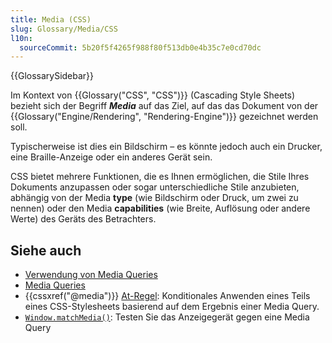```yaml
---
title: Media (CSS)
slug: Glossary/Media/CSS
l10n:
  sourceCommit: 5b20f5f4265f988f80f513db0e4b35c7e0cd70dc
---
```


{{GlossarySidebar}}

Im Kontext von {{Glossary("CSS", "CSS")}} (Cascading Style Sheets) bezieht sich der Begriff **_Media_** auf das Ziel, auf das das Dokument von der {{Glossary("Engine/Rendering", "Rendering-Engine")}} gezeichnet werden soll.

Typischerweise ist dies ein Bildschirm – es könnte jedoch auch ein Drucker, eine Braille-Anzeige oder ein anderes Gerät sein.

CSS bietet mehrere Funktionen, die es Ihnen ermöglichen, die Stile Ihres Dokuments anzupassen oder sogar unterschiedliche Stile anzubieten, abhängig von der Media **type** (wie Bildschirm oder Druck, um zwei zu nennen) oder den Media **capabilities** (wie Breite, Auflösung oder andere Werte) des Geräts des Betrachters.

## Siehe auch

- [Verwendung von Media Queries](/de/docs/Web/CSS/CSS_media_queries/Using_media_queries)
- [Media Queries](/de/docs/Web/CSS/CSS_media_queries)
- {{cssxref("@media")}} [At-Regel](/de/docs/Web/CSS/At-rule): Konditionales Anwenden eines Teils eines CSS-Stylesheets basierend auf dem Ergebnis einer Media Query.
- [`Window.matchMedia()`](/de/docs/Web/API/Window/matchMedia): Testen Sie das Anzeigegerät gegen eine Media Query
